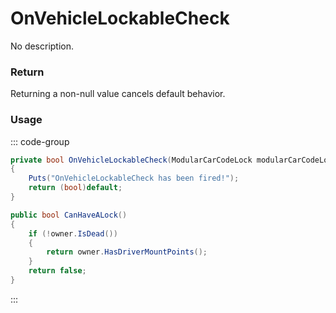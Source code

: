 # OnVehicleLockableCheck
<Badge type="info" text="Vehicle"/>[<Badge type="danger" text="Carbon Compatible"/>](https://github.com/CarbonCommunity/Carbon)[<Badge type="warning" text="Oxide Compatible"/>](https://github.com/OxideMod/Oxide.Rust)
No description.
### Return
Returning a non-null value cancels default behavior.

### Usage
::: code-group
```csharp [Example]
private bool OnVehicleLockableCheck(ModularCarCodeLock modularCarCodeLock)
{
	Puts("OnVehicleLockableCheck has been fired!");
	return (bool)default;
}
```
```csharp [Source — Assembly-CSharp @ ModularCarCodeLock]
public bool CanHaveALock()
{
	if (!owner.IsDead())
	{
		return owner.HasDriverMountPoints();
	}
	return false;
}

```
:::
